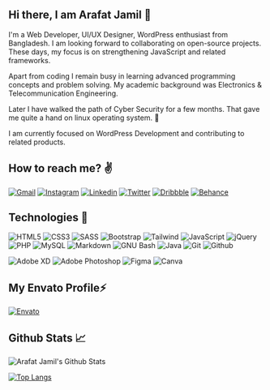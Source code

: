 ## Hi there, I am Arafat Jamil 👋


I'm a Web Developer, UI/UX Designer, WordPress enthusiast from Bangladesh. I am looking forward to collaborating on
open-source projects. These days, my focus is on strengthening JavaScript and related frameworks.

Apart from coding I remain busy in learning advanced programming concepts and problem solving. My academic 
background was Electronics & Telecommunication Engineering. 

Later I have walked the path of Cyber Security for a few 
months. That gave me quite a hand on linux operating system. 💪

I am currently focused on WordPress Development and contributing to related products.  
  
  

## How to reach me? ✌

[![Gmail](https://img.shields.io/badge/Gmail-D14836?style=for-the-badge&logo=gmail&logoColor=white)](mailto:arafatjamil01@gmail.com)
[![Instagram](https://img.shields.io/badge/Instagram-E4405F?style=for-the-badge&logo=instagram&logoColor=white)](https://www.instagram.com/arafatjamil01/)
[![Linkedin](https://img.shields.io/badge/LinkedIn-0077B5?style=for-the-badge&logo=linkedin&logoColor=white)](https://www.linkedin.com/in/arafatjamil/)
[![Twitter](https://img.shields.io/badge/Twitter-1DA1F2?style=for-the-badge&logo=twitter&logoColor=white)](https://twitter.com/arafatjamil01)
[![Dribbble](https://img.shields.io/badge/Dribbble-EA4C89?style=for-the-badge&logo=dribbble&logoColor=white)](https://dribbble.com/arafatjamil01)
[![Behance](https://img.shields.io/badge/behance-1769FF?style=for-the-badge&logo=behance&logoColor=white)](https://behance.net/arafatjamil01)  

  
  
## Technologies  💪

<img alt="HTML5" src="https://img.shields.io/badge/html5-%23E34F26.svg?style=for-the-badge&logo=html5&logoColor=white"/> <img alt="CSS3" src="https://img.shields.io/badge/css3-%231572B6.svg?style=for-the-badge&logo=css3&logoColor=white"/> <img alt="SASS" src="https://img.shields.io/badge/SASS-hotpink.svg?style=for-the-badge&logo=SASS&logoColor=white"/> <img alt="Bootstrap" src="https://img.shields.io/badge/bootstrap-%23563D7C.svg?style=for-the-badge&logo=bootstrap&logoColor=white"/> <img alt="Tailwind" src="https://img.shields.io/badge/tailwind&nbsp;css-%2306B6D4.svg?style=for-the-badge&logo=tailwindcss&logoColor=white"/> <img alt="JavaScript" src="https://img.shields.io/badge/javascript-%23323330.svg?style=for-the-badge&logo=javascript&logoColor=%23F7DF1E"/> <img alt="jQuery" src="https://img.shields.io/badge/jquery-%230769AD.svg?style=for-the-badge&logo=jquery&logoColor=white"/> <img alt="PHP" src="https://img.shields.io/badge/php-%23777bb4.svg?style=for-the-badge&logo=php&logoColor=white"/> <img alt="MySQL" src="https://img.shields.io/badge/mysql-%2300f.svg?style=for-the-badge&logo=mysql&logoColor=white"/> <img alt="Markdown" src="https://img.shields.io/badge/markdown-%23000000.svg?style=for-the-badge&logo=markdown&logoColor=white"/> <img alt="GNU Bash" src="https://img.shields.io/badge/gnubash-%234EAA25.svg?style=for-the-badge&logo=gnubash&logoColor=white"/> <img alt="Java" src="https://img.shields.io/badge/java-%23007396.svg?style=for-the-badge&logo=java&logoColor=white"/> <img alt="Git" src="https://img.shields.io/badge/git-%23F05032.svg?style=for-the-badge&logo=git&logoColor=white"/> <img alt="Github" src="https://img.shields.io/badge/github-%23181717.svg?style=for-the-badge&logo=github&logoColor=white"/>


[//]: # (<img alt="NodeJS" src="https://img.shields.io/badge/node.js-%2343853D.svg?style=for-the-badge&logo=node-dot-js&logoColor=white"/> )
[//]: # (<img alt="Webpack" src="https://img.shields.io/badge/webpack-%238DD6F9.svg?style=for-the-badge&logo=webpack&logoColor=black" /> )
[//]: # (<img alt="Express.js" src="https://img.shields.io/badge/express.js-%23404d59.svg?style=for-the-badge&logo=express&logoColor=%2361DAFB"/>)
[//]: # (<img alt="React" src="https://img.shields.io/badge/react-%2320232a.svg?style=for-the-badge&logo=react&logoColor=%2361DAFB"/>)
[//]: # (<img alt="Firebase" src="https://img.shields.io/badge/firebase-%23039BE5.svg?style=for-the-badge&logo=firebase"/>)
[//]: # (<img alt="MongoDB" src ="https://img.shields.io/badge/MongoDB-%234ea94b.svg?style=for-the-badge&logo=mongodb&logoColor=white"/>)
[//]: # (<img alt="TypeScript" src="https://img.shields.io/badge/typescript-%23007ACC.svg?style=for-the-badge&logo=typescript&logoColor=white"/> )
[//]: # (<img alt="Python" src="https://img.shields.io/badge/python-%2314354C.svg?style=for-the-badge&logo=python&logoColor=white"/>)
[//]: # (<img alt="Jupyter" src="https://img.shields.io/badge/Jupyter-%23F37626.svg?style=for-the-badge&logo=Jupyter&logoColor=white" />)
[//]: # (<img alt="Dart" src="https://img.shields.io/badge/dart-%230175C2.svg?style=for-the-badge&logo=dart&logoColor=white"/>)

<img alt="Adobe XD" src="https://img.shields.io/badge/adobexd-%23FF26BE.svg?style=for-the-badge&logo=adobexd&logoColor=white"/> <img alt="Adobe Photoshop" src="https://img.shields.io/badge/adobephotoshop-%2331A8FF.svg?style=for-the-badge&logo=adobephotoshop&logoColor=white"/> <img alt="Figma" src="https://img.shields.io/badge/figma-%23F24E1E.svg?style=for-the-badge&logo=figma&logoColor=white"/> <img alt="Canva" src="https://img.shields.io/badge/Canva-%2300C4CC.svg?style=for-the-badge&logo=Canva&logoColor=white"/> 

## My Envato Profile⚡

[<img alt="Envato" src="https://img.shields.io/badge/envato-%2381B441.svg?style=for-the-badge&logo=envato&logoColor=white"/>](https://themeforest.net/user/themexplosion/portfolio)

    
    

## Github Stats 📈
<img align="center" src="https://github-readme-stats.vercel.app/api?username=arafatjamil01&include_all_commits=true&count_private=true&show_icons=true&line_height=20&title_color=7A7ADB&icon_color=2234AE&text_color=D3D3D3&bg_color=0,000000,130F40" alt="Arafat Jamil's Github Stats">

[//]: # (![Arafat's GitHub stats]&#40;https://github-readme-stats.vercel.app/api?username=arafatjamil01&show_icons=true&theme=radical&#41;)

[![Top Langs](https://github-readme-stats.vercel.app/api/top-langs/?username=arafatjamil01&layout=compact&theme=radical&hide_border=true&langs_count=8)](https://github.com/arafatjamil01/github-readme-stats)
